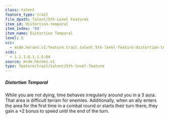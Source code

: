 ```yaml
---
class: talent
feature_type: trait
file_dpath: Talent/5th-Level Features
item_id: distortion-temporal
item_index: '04'
item_name: Distortion Temporal
level: 5
scc:
  - mcdm.heroes.v1:feature.trait.talent.5th-level-feature:distortion-temporal
scdc:
  - 1.1.1:8.1.1.5:04
source: mcdm.heroes.v1
type: feature/trait/talent/5th-level-feature
---
```


##### Distortion Temporal

While you are not dying, time behaves irregularly around you in a 3 aura. That area is difficult terrain for enemies. Additionally, when an ally enters the area for the first time in a combat round or starts their turn there, they gain a +2 bonus to speed until the end of the turn.
